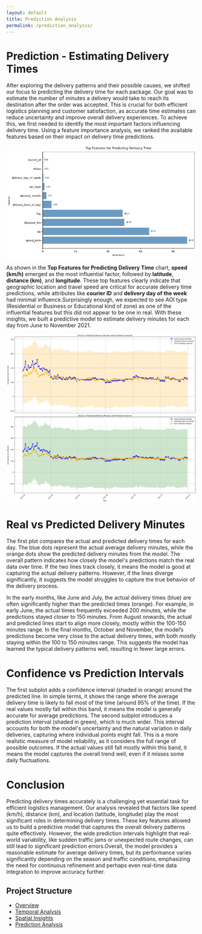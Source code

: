```yaml
---
layout: default
title: Prediction Analysis
permalink: /prediction_analysis/
---
```


# Prediction - Estimating Delivery Times

After exploring the delivery patterns and their possible causes, we shifted our focus to predicting the delivery time for each package. Our goal was to estimate the number of minutes a delivery would take to reach its destination after the order was accepted. This is crucial for both efficient logistics planning and customer satisfaction, as accurate time estimates can reduce uncertainty and improve overall delivery experiences.
To achieve this, we first needed to identify the most important factors influencing delivery time. Using a feature importance analysis, we ranked the available features based on their impact on delivery time predictions.


![top_features](/assets/images/top_features.jpeg)

As shown in the **Top Features for Predicting Delivery Time** chart, **speed (km/h)** emerged as the most influential factor, followed by **latitude**, **distance (km)**, and **longitude**. These top features clearly indicate that geographic location and travel speed are critical for accurate delivery time predictions, while attributes like **courier ID** and **delivery day of the week** had minimal influence.Surprisingly enough, we expected to see AOI type (Residential or Business or Educational kind of zone) as one of the influential features but this did not appear to be one in real.
With these insights, we built a predictive model to estimate delivery minutes for each day from June to November 2021.



![actual_vs_predict](/assets/images/actual_vs_predict.jpeg)


# Real vs Predicted Delivery Minutes

The first plot compares the actual and predicted delivery times for each day. The blue dots represent the actual average delivery minutes, while the orange dots show the predicted delivery minutes from the model. The overall pattern indicates how closely the model's predictions match the real data over time. If the two lines track closely, it means the model is good at capturing the actual delivery patterns. However, if the lines diverge significantly, it suggests the model struggles to capture the true behavior of the delivery process.

In the early months, like June and July, the actual delivery times (blue) are often significantly higher than the predicted times (orange). For example, in early June, the actual times frequently exceeded 200 minutes, while the predictions stayed closer to 150 minutes. 
From August onwards, the actual and predicted lines start to align more closely, mostly within the 100-150 minutes range. In the final months, October and November, the model’s predictions become very close to the actual delivery times, with both mostly staying within the 100 to 150 minutes range. This suggests the model has learned the typical delivery patterns well, resulting in fewer large errors.


# Confidence vs Prediction Intervals

The first subplot adds a confidence interval (shaded in orange) around the predicted line. In simple terms, it shows the range where the average delivery time is likely to fall most of the time (around 95% of the time). If the real values mostly fall within this band, it means the model is generally accurate for average predictions. 
The second subplot introduces a prediction interval (shaded in green), which is much wider. This interval accounts for both the model's uncertainty and the natural variation in daily deliveries, capturing where individual points might fall. This is a more realistic measure of model reliability, as it considers the full range of possible outcomes. If the actual values still fall mostly within this band, it means the model captures the overall trend well, even if it misses some daily fluctuations.


# Conclusion 
Predicting delivery times accurately is a challenging yet essential task for efficient logistics management. Our analysis revealed that factors like speed (km/h), distance (km), and location (latitude, longitude) play the most significant roles in determining delivery times. These key features allowed us to build a predictive model that captures the overall delivery patterns quite effectively.
However, the wide prediction intervals highlight that real-world variability, like sudden traffic jams or unexpected route changes, can still lead to significant prediction errors.Overall, the model provides a reasonable estimate for average delivery times, but its performance varies significantly depending on the season and traffic conditions, emphasizing the need for continuous refinement and perhaps even real-time data integration to improve accuracy further.



## Project Structure
- [Overview](/)
- [Temporal Analysis](https://casperbrun.github.io/Temporal_Analysis/)
- [Spatial Insights](https://casperbrun.github.io/spatial_insights/)
- [Prediction Analysis](https://casperbrun.github.io/prediction_analysis/)

